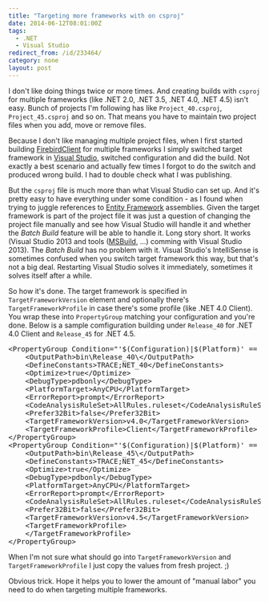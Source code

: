 ```yaml
---
title: "Targeting more frameworks with on csproj"
date: 2014-06-12T08:01:00Z
tags:
  - .NET
  - Visual Studio
redirect_from: /id/233464/
category: none
layout: post
---
```

I don't like doing things twice or more times. And creating builds with `csproj` for multiple frameworks (like .NET 2.0, .NET 3.5, .NET 4.0, .NET 4.5) isn't easy. Bunch of projects I'm following has like `Project_40.csproj`, `Project_45.csproj` and so on. That means you have to maintain two project files when you add, move or remove files. 

Because I don't like managing multiple project files, when I first started building [FirebirdClient][1] for multiple frameworks I simply switched target framework in [Visual Studio][3], switched configuration and did the build. Not exactly a best scenario and actually few times I forgot to do the switch and produced wrong build. I had to double check what I was publishing. 

<!-- excerpt -->

But the `csproj` file is much more than what Visual Studio can set up. And it's pretty easy to have everything under some condition - as I found when trying to juggle references to [Entity Framework][2] assemblies. Given the target framework is part of the project file it was just a question of changing the project file manually and see how Visual Studio will handle it and whether the _Batch Build_ feature will be able to handle it. Long story short. It works (Visual Studio 2013 and tools ([MSBuild][4], ...) comming with Visual Studio 2013). The _Batch Build_ has no problem with it. Visual Studio's IntelliSense is sometimes confused when you switch target framework this way, but that's not a big deal. Restarting Visual Studio solves it immediately, sometimes it solves itself after a while.

So how it's done. The target framework is specified in `TargetFrameworkVersion` element and optionally there's `TargetFrameworkProfile` in case there's some profile (like .NET 4.0 Client). You wrap these into `PropertyGroup` matching your configuration and you're done. Below is a sample comfiguration building under `Release_40` for .NET 4.0 Client and `Release_45` for .NET 4.5.  

<pre class="brush:xml">
&lt;PropertyGroup Condition="'$(Configuration)|$(Platform)' == 'Release_40|AnyCPU'"&gt;
	&lt;OutputPath&gt;bin\Release_40\&lt;/OutputPath&gt;
	&lt;DefineConstants&gt;TRACE;NET_40&lt;/DefineConstants&gt;
	&lt;Optimize&gt;true&lt;/Optimize&gt;
	&lt;DebugType&gt;pdbonly&lt;/DebugType&gt;
	&lt;PlatformTarget&gt;AnyCPU&lt;/PlatformTarget&gt;
	&lt;ErrorReport&gt;prompt&lt;/ErrorReport&gt;
	&lt;CodeAnalysisRuleSet&gt;AllRules.ruleset&lt;/CodeAnalysisRuleSet&gt;
	&lt;Prefer32Bit&gt;false&lt;/Prefer32Bit&gt;
	&lt;TargetFrameworkVersion&gt;v4.0&lt;/TargetFrameworkVersion&gt;
	&lt;TargetFrameworkProfile&gt;Client&lt;/TargetFrameworkProfile&gt;
&lt;/PropertyGroup&gt;
&lt;PropertyGroup Condition="'$(Configuration)|$(Platform)' == 'Release_45|AnyCPU'"&gt;
	&lt;OutputPath&gt;bin\Release_45\&lt;/OutputPath&gt;
	&lt;DefineConstants&gt;TRACE;NET_45&lt;/DefineConstants&gt;
	&lt;Optimize&gt;true&lt;/Optimize&gt;
	&lt;DebugType&gt;pdbonly&lt;/DebugType&gt;
	&lt;PlatformTarget&gt;AnyCPU&lt;/PlatformTarget&gt;
	&lt;ErrorReport&gt;prompt&lt;/ErrorReport&gt;
	&lt;CodeAnalysisRuleSet&gt;AllRules.ruleset&lt;/CodeAnalysisRuleSet&gt;
	&lt;Prefer32Bit&gt;false&lt;/Prefer32Bit&gt;
	&lt;TargetFrameworkVersion&gt;v4.5&lt;/TargetFrameworkVersion&gt;
	&lt;TargetFrameworkProfile&gt;
	&lt;/TargetFrameworkProfile&gt;
&lt;/PropertyGroup&gt;
</pre> 

When I'm not sure what should go into `TargetFrameworkVersion` and `TargetFrameworkProfile` I just copy the values from fresh project. ;)

Obvious trick. Hope it helps you to lower the amount of "manual labor" you need to do when targeting multiple frameworks.

[1]: http://www.firebirdsql.org/en/net-provider/
[2]: http://msdn.com/ef
[3]: http://www.visualstudio.com/
[4]: http://msdn.microsoft.com/en-us/library/dd393574.aspx